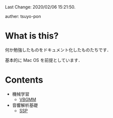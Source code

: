 Last Change: 2020/02/06 15:21:50.

auther: tsuyo-pon
# What is this?
[]({{{)
何か勉強したものをドキュメント化したものたちです．

基本的に Mac OS を前提としています．
[](}}})

# Contents
[]({{{)
- 機械学習
    - [VBGMM](vbgmm)
- 音響解析基礎
    - [SSP](ssp)
[](}}})
